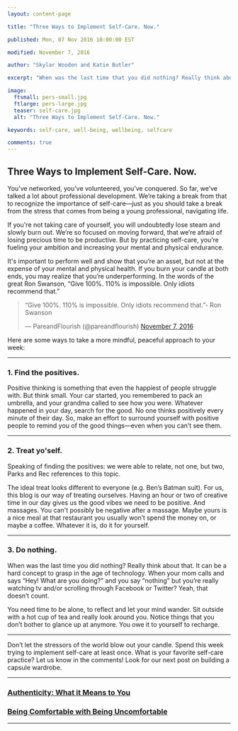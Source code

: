 ```yaml
---
layout: content-page

title: "Three Ways to Implement Self-Care. Now."

published: Mon, 07 Nov 2016 10:00:00 EST

modified: November 7, 2016

author: "Skylar Wooden and Katie Butler"

excerpt: "When was the last time that you did nothing? Really think about that. It can be a hard concept to grasp in your vibrant professional years."

image:
  ftsmall: pers-small.jpg
  ftlarge: pers-large.jpg
  teaser: self-care.jpg
  alt: "Three Ways to Implement Self-Care. Now."

keywords: self-care, well-being, wellbeing, selfcare

comments: true
---
```


## Three Ways to Implement Self-Care. Now.

You’ve networked, you’ve volunteered, you’ve conquered. So far, we’ve talked a lot about professional development. We’re taking a break from that to recognize the importance of self-care—just as you should take a break from the stress that comes from being a young professional, navigating life.

If you're not taking care of yourself, you will undoubtedly lose steam and slowly burn out. We’re so focused on moving forward, that we’re afraid of losing precious time to be productive. But by practicing self-care, you’re fueling your ambition and increasing your mental and physical endurance.

It's important to perform well and show that you’re an asset, but not at the expense of your mental and physical health. If you burn your candle at both ends, you may realize that you’re underperforming. In the words of the great Ron Swanson, “Give 100%. 110% is impossible. Only idiots recommend that.”

<blockquote class="twitter-tweet tw-align-center" data-lang="en"><p lang="en" dir="ltr">“Give 100%. 110% is impossible. Only idiots recommend that.”- Ron Swanson</p>&mdash; PareandFlourish (@pareandflourish) <a href="https://twitter.com/pareandflourish/status/795662157702643712">November 7, 2016</a></blockquote>

Here are some ways to take a more mindful, peaceful approach to your week:

<hr class="secondary">

### 1. Find the positives. 
Positive thinking is something that even the happiest of people struggle with. But think small. Your car started, you remembered to pack an umbrella, and your grandma called to see how you were. Whatever happened in your day, search for the good. No one thinks positively every minute of their day. So, make an effort to surround yourself with positive people to remind you of the good things—even when you can’t see them. 

<hr class="secondary">

### 2. Treat yo'self.
Speaking of finding the positives: we were able to relate, not one, but two, Parks and Rec references to this topic.  

The ideal treat looks different to everyone (e.g. Ben’s Batman suit). For us, this blog is our way of treating ourselves. Having an hour or two of creative time in our day gives us the good vibes we need to be positive. And massages. You can't possibly be negative after a massage. Maybe yours is a nice meal at that restaurant you usually won’t spend the money on, or maybe a coffee. Whatever it is, do it for yourself. 

<hr class="secondary">

### 3. Do nothing.
When was the last time you did nothing? Really think about that. It can be a hard concept to grasp in the age of technology. When your mom calls and says “Hey! What are you doing?” and you say “nothing” but you’re really watching tv and/or scrolling through Facebook or Twitter? Yeah, that doesn’t count. 

You need time to be alone, to reflect and let your mind wander. Sit outside with a hot cup of tea and really look around you. Notice things that you don’t bother to glance up at anymore. You owe it to yourself to recharge.  

<hr class="secondary">

Don’t let the stressors of the world blow out your candle. Spend this week trying to implement self-care at least once. What is your favorite self-care practice? Let us know in the comments! Look for our next post on building a capsule wardrobe.

<hr class="primary">

<div class="row"> <!-- "pagination" -->
	<div class="col-xs-6 paginate">
			<a href="{{site.url}}/authenticity-what-it-means-to-you/">
				<div class="col-xs-12 arrow"><i class="fa fa-arrow-left" aria-hidden="true"></i></div>
				<div class="col-xs-12 text"><h3>Authenticity: What it Means to You</h3></div>		
			</a>
	</div>
	<div class="col-xs-6 paginate">
			<a href="{{site.url}}/comfortable-being-uncomfortable/">
				<div class="col-xs-12 arrow"><i class="fa fa-arrow-right" aria-hidden="true"></i></div>
				<div class="col-xs-12 text"><h3>Being Comfortable with Being Uncomfortable</h3></div>
			</a>
	</div>
</div> <!-- close "pagination" -->

<hr class="primary">